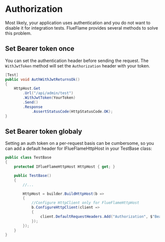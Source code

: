 # Authorization

Most likely, your application uses authentication and you do not want to disable it for integration tests. FlueFlame provides several methods to solve this problem.

## Set Bearer token once

You can set the authentication header before sending the request. The `WithJwtToken` method will set the `Authorization` header with your token.

```csharp
[Test]
public void AuthWithJwtReturnsOk()
{
    HttpHost.Get
        .Url("/api/admin/test")
        .WithJwtToken(YourToken)
        .Send()
        .Response
            .AssertStatusCode(HttpStatusCode.OK);
}
```

## Set Bearer token globaly

Setting an auth token on a per-request basis can be cumbersome, so you can add a default header for IFlueFlameHttpHost in your TestBase class:

```csharp
public class TestBase
{
    protected IFlueFlameHttpHost HttpHost { get; }

    public TestBase()
    {
        //...

        HttpHost = builder.BuildHttpHost(b =>
		{
			//Configure HttpClient only for FlueFlameHttpHost
			b.ConfigureHttpClient(client =>
			{
				client.DefaultRequestHeaders.Add("Authorization", $"Bearer {GetJwtToken()}");
			});
		});
    }
}
```

